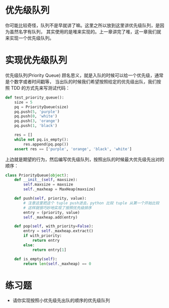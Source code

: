 # 优先级队列
你可能比较奇怪，队列不是早就讲了嘛。这里之所以放到这里讲优先级队列，是因为虽然名字有队列，
其实使用的是堆来实现的。上一章讲完了堆，这一章我们就来实现一个优先级队列。


# 实现优先级队列
优先级队列(Priority Queue) 顾名思义，就是入队的时候可以给一个优先级，通常是个数字或者时间戳等，
当出队的时候我们希望按照给定的优先级出队，我们按照 TDD 的方式先来写测试代码：

```py
def test_priority_queue():
    size = 5
    pq = PriorityQueue(size)
    pq.push(5, 'purple')
    pq.push(0, 'white')
    pq.push(3, 'orange')
    pq.push(1, 'black')

    res = []
    while not pq.is_empty():
        res.append(pq.pop())
    assert res == ['purple', 'orange', 'black', 'white']
```

上边就是期望的行为，然后编写优先级队列，按照出队的时候最大优先级先出对的顺序：


```py
class PriorityQueue(object):
    def __init__(self, maxsize):
        self.maxsize = maxsize
        self._maxheap = MaxHeap(maxsize)

    def push(self, priority, value):
        # 注意这里把这个 tuple push进去，python 比较 tuple 从第一个开始比较
        # 这样就很巧妙地实现了按照优先级排序
        entry = (priority, value)
        self._maxheap.add(entry)

    def pop(self, with_priority=False):
        entry = self._maxheap.extract()
        if with_priority:
            return entry
        else:
            return entry[1]

    def is_empty(self):
        return len(self._maxheap) == 0
```


# 练习题
- 请你实现按照小优先级先出队的顺序的优先级队列
